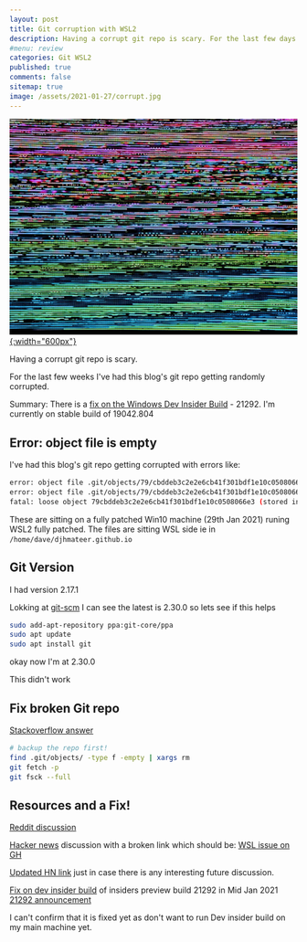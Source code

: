 ```yaml
---
layout: post
title: Git corruption with WSL2 
description: Having a corrupt git repo is scary. For the last few days I've had this blog's git repo getting corrupted. There is an insiders build fix.
#menu: review
categories: Git WSL2 
published: true 
comments: false     
sitemap: true
image: /assets/2021-01-27/corrupt.jpg
---
```


<!-- [![alt text](/assets/2020-10-12/db.jpg "Db from Caspar Camille Rubin on Unsplash")](https://unsplash.com/@casparrubin) -->

[![Corrupt](/assets/2021-01-27/corrupt.jpg "Michael Dziedzic on Unsplash"){:width="600px"}](https://unsplash.com/@lazycreekimages)

Having a corrupt git repo is scary.

For the last few weeks I've had this blog's git repo getting randomly corrupted.

Summary: There is a [fix on the Windows Dev Insider Build](https://github.com/microsoft/WSL/issues/5895) - 21292. I'm currently on stable build of 19042.804

## Error: object file is empty

I've had this blog's git repo getting corrupted with errors like:

```bash
error: object file .git/objects/79/cbddeb3c2e2e6cb41f301bdf1e10c0508066e3 is empty
error: object file .git/objects/79/cbddeb3c2e2e6cb41f301bdf1e10c0508066e3 is empty
fatal: loose object 79cbddeb3c2e2e6cb41f301bdf1e10c0508066e3 (stored in .git/objects/79/cbddeb3c2e2e6cb41f301bdf1e10c0508066e3) is corrupt
```

These are sitting on a fully patched Win10 machine (29th Jan 2021) runing WSL2 fully patched. The files are sitting WSL side ie in `/home/dave/djhmateer.github.io`


## Git Version

I had version 2.17.1

Lokking at [git-scm](https://git-scm.com/download/linux) I can see the latest is 2.30.0 so lets see if this helps

```bash
sudo add-apt-repository ppa:git-core/ppa
sudo apt update
sudo apt install git
```

okay now I'm at 2.30.0

This didn't work

## Fix broken Git repo

[Stackoverflow answer](https://stackoverflow.com/a/31110176/26086)

```bash
# backup the repo first!
find .git/objects/ -type f -empty | xargs rm
git fetch -p
git fsck --full
```

## Resources and a Fix!

[Reddit discussion](https://www.reddit.com/r/bashonubuntuonwindows/comments/leqz8t/wsl2_corrupts_ext4_filesystem_fix_for_git/)

[Hacker news](https://news.ycombinator.com/item?id=25612962) discussion with a broken link which should be: [WSL issue on GH](https://github.com/microsoft/WSL/issues/5026)

[Updated HN link](https://news.ycombinator.com/item?id=26045767) just in case there is any interesting future discussion.

[Fix on dev insider build](https://github.com/microsoft/WSL/issues/5895) of insiders preview build 21292 in Mid Jan 2021 [21292 announcement](https://blogs.windows.com/windows-insider/2021/01/13/announcing-windows-10-insider-preview-build-21292/)

I can't confirm that it is fixed yet as don't want to run Dev insider build on my main machine yet.

